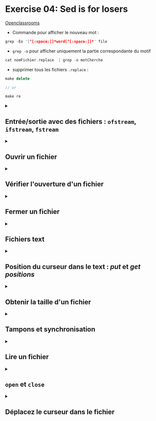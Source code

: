# Exercise 04: Sed is for losers

[Openclassrooms](https://openclassrooms.com/fr/courses/1894236-apprenez-a-programmer-en-c/7534171-lisez-et-modifiez-des-fichiers)

- Commande pour afficher le nouveau mot :

```c++
grep -Eo '[^[:space:]]*word[^[:space:]]*' file
```

- `grep -o` pour afficher uniquement la partie correspondante du motif
```c++
cat nomFichier.replace  | grep -o motCherche
```

- supprimer tous les fichiers `.replace` :
```c++
make delete

// or

make re
```

<details><summary>

## Entrée/sortie avec des fichiers : `ofstream`, `ifstream`, `fstream`

</summary>

C++ a trois classes pour la manipulation des entrées et des sorties vers/depuis des fichiers :

| `ofstream`              | `ifstream`      | `fstream`      |
|-------------------------|-----------------|----------------|
| écrire dans un fichier  | lire un fichier | lire et écrire |


Ces classes sont dérivées directement ou indirectement des classes `istream` et `ostream`.
Or, nous avons déjà utilisé des objets dont les types étaient ces classes : `cin` est un objet de la classe `istream` et `cout` est un objet de la classe `ostream`.
Nous pouvons donc utiliser les flux de fichiers de la même manière que nous utilisons déjà `cin` et `cout`, avec la seule différence que nous devons associer ces flux à des fichiers physiques. Voyons un exemple :

```c++
#include <iostream>
#include <fstream>

int main () 
{
  std::ofstream myfile;
  myfile.open ("example.txt");
  myfile << "Writing this to a file.\n";
  myfile.close();
  return 0;
}
```

</details>


<details><summary>

## Ouvrir un fichier

</summary>

La première opération qu'on performe sur un objet de ces classes est de les associer à des vrais fichiers existants. C'est ce qu'on appelle "ouvrir un fichier".
Dans un programme, un fichier ouvert est représenté par un "flux" (c-à-d un objet de ces classes, dans l'exemple précédent le flux est `myfile`) et toute opération d'entrée ou de sortie effectuée sur cet objet de flux sera appliquée au fichier physique qui lui est associé.

Afin d'ouvrir un fichier avec un objet de flux (_stream object_) on utilise sa fonction membre `open`:

```c++
open(filename, mode);

// declaration c++98
void open (const   char* filename, ios_base::openmode mode = ios_base::out);

// declaration c++11
void open (const string& filename, ios_base::openmode mode = ios_base::out);

```

où:

- `filename` est un `char *` qui représente le nom du fichier à ouvrir. Si le nom du fichier est stocké dans un objet `std::string` alors il faut utiliser la fonction `c_str()` pour le convertir en `char *` avec la terminaison `\0`.

Exemple avec c++98:
```c++
#include <fstream>

int main() 
{
    // Utilisation avec const char*
    const char* fileName1 = "example.txt";
    std::ifstream inputFile1(fileName1);

    // Utilisation avec std::string et c_str()
    std::string fileName2 = "example.txt";
    std::ifstream inputFile2(fileName2.c_str());

    // ...

    return 0;
}
```

- `mode` est un paramètre optionnel qui doit être utilisé avec en combinaison avec un des flags suivants:

| flag               | descritpion                                                                                                                                   |
|--------------------|-----------------------------------------------------------------------------------------------------------------------------------------------|
| `std::ios::in`     | Ouvrir pour des opérations d'entrée                                                                                                           |
| `std::ios::out`    | Ouvrir pour des opérations d'sortie                                                                                                           |
| `std::ios::binary` | Ouvrir en mode binaire                                                                                                                        |
| `std::ios::ate`    | Définir la position initiale à la fin du fichier (EOF). Si ce drapeau n'est pas activé, la position initiale est le début du fichier.         |
| `std::ios::app`    | Toutes les opérations de sortie sont effectuées à la fin du fichier, ajoutant le contenu à celui actuellement présent dans le fichier.        |                                                                                                                  
| `std::ios::trunc`  | Si le fichier est ouvert pour des opérations de sortie et qu'il existait déjà, son contenu précédent est supprimé et remplacé par le nouveau. |           


Tous ces flags peuvent être combinés avec l'opérateur OR `|`.

La fonction membre `open` des classes `ofstream`, `ifstream` et `fstream` a un mode par défaut qui est utulisé si le fichier est ouvert sans préciser l'argument `mode`:

| classe     | mode par défaut       | type           |
|------------|-----------------------|----------------|
| `ofstream` | `ios::out`            | écrire         |
| `ifstream` | `ios::in`             | lire           |
| `fstream`  | `ios::in \| ios::out` | lire et écrire |


Comme la tâche principale qui est effectuée sur un flux de fichier (_file stream_) est d'ouvrir le fichier, ces trois classes incluent un constructeur qui automatiquement appelle la fonction membre `open` avec les mêmes paramètres.

Constructeur par défaut:
```c++
ofstream();
```

Constructeur d'intialization:
```c++
explicit ofstream (const char* filename, ios_base::openmode mode = ios_base::out);
```

Il est donc possible de déclarer un objet `myfile` et d'ouvrir le fichier en appelant la fonction membre `open` de la classe ou bien en appelant le constructeur :

```c++
ofstream myfile;
myfile.open ("example.bin", ios::out | ios::app | ios::binary);

// ou

ofstream myfile ("example.bin", ios::out | ios::app | ios::binary);
```

Les deux manières d'ouvrir un fichier sont valides et équivalentes.

</details>

<details><summary>

## Vérifier l'ouverture d'un fichier

</summary>

- avec la fonction membre `is_open()`

Pour vérifier si un flux a ouvert un fichier avec succès, on peut appeler la fonction membre `is_open`. Cette fonction retourne un booléen `bool`. `true` si l'objet de flux (_stream object_) est associé à un fichier ouvert, ou `false` si ce n'est pas le cas :

```c++
std::ofstream myFile ("text.txt")

if (myFile.is_open()) 
{
	// ok, proceed with output 
}
else
{
    // handle errors	
}
```

- avec l'opérateur de conversion vers `bool` de l'objet

L'opérateur de conversion vers `bool` teste l'état de l'objet. Il est défini dans la classe de base `std::ios_base`.
Si l'objet est dans un état valide (par exemple, si l'ouverture du fichier s'est déroulée avec succès), il retourne `true`. Sinon, il retourne `false`.

```c++
std::ofstream myFile ("text.txt")

if (myFile) 
{
	// ok, proceed with output 
}
else
{
    // handle errors	
}
```

</details>


<details><summary>

## Fermer un fichier

</summary>

Lorsqu'on a terminé avec les opérations d'entrée et de sortie sur un fichier, on doit le fermer afin que le système d'exploitation soit notifié et que ses ressources deviennent à nouveau disponibles.

Pour faire ça, on appelle la fonction membre `close` qui vide les tampons associés et ferme le fichier :

```c++
myfile.close();
```

Une fois cette fonction appelée, le _stream object_ peut être réutilisé pour ouvrir un autre fichier, et le fichier initial est disponible pour l'ouverture par d'autre processus.

Dans le cas où un objet est détruit pendant qu'il est toujours associé à un fichier ouvert, le destructeur va automatiquement appeler la fonction `close`.

Ceci veut dire qu'on peut fermer un fichier soit en appelant la fonction `close` soit en atteignant la destruction de l'objet!

</details>


<details><summary>

## Fichiers text

</summary>

Les flux de fichiers text sont ceux qui n'ont pas précisé le flag `ios::binary` à leur mode d'ouverture.
Ces fichiers sont conçus pour stocker du text et donc toutes les valeurs qui y sont entrées ou sorties peuvent subir certaines transformations de format, qui ne correspondent pas nécessairement à leur valeur binaire littérale.

</details>


<details><summary>

## Position du curseur dans le text : _put_ et _get positions_

</summary>

Tous les _stream objects_ gardent au moins une position interne :

- `ifstream` (lire) comme `istream` (utilisé par `cin`) conserve sa **get position** ou position de lecture qui indique l'endroit dans le fichier où la prochaine opération de lecture doit s'effectuer.
- `ofstream` (écrire) comme `ostream` (utilisé par `cout`) conserve sa **put position** ou position d'écriture qui indique l'endroit dans le fichier où l'élément prochain doit être écrit.
- `fstream` conserve les deux **put** et **get position** comme `iostream`.

Ces positions indiquent l'endroit dans le flux où la prochaine opération d'écriture ou de lecture doit être effectuée. Ces positions peuvent être observées ou modifiées avec une des fonctions membres suivantes :

#### 1. Position actuelle du curseur = position actuelle de lecture ou d'écriture :
- `tellg()` -> `ifstream` -> la **get position** (position de lecture) actuelle 
- `tellp()` -> `ofstream` -> la **put position** (position d'écriture) actuelle

#### 2. Déplacer le curseur

Déplacer la position de lecture ou d'écriture à une position donnée `position` en comptant à partir du début du fichier :

- `seekg( position )` -> `ifstream` -> modifier la **get position** (position de lecture) 
- `seekp( position )` -> `ofstream` -> modifier la **put position** (position d'écriture) 

#### 3. Déplacer le curseur en _offset_ 

Déplacer la position de lecture ou d'écriture `nbCaractères` à partir d'un point `pointDepart` :

- `seekg( nbCaracteres, pointDepart )` -> `ifstream` -> modifier la **get position** (position de lecture)
- `seekp( nbCaracteres, pointDepart )` -> `ofstream` -> modifier la **put position** (position d'écriture)


où `pointDepart` détermine le point à partir duquel on compte le `nbCaracteres`:

| `pointDepart`   | descritpion                        |
|-----------------|------------------------------------|
| `std::ios::beg` | offset depuis le début du flux     |
| `std::ios::cur` | offset depuis la position actuelle |
| `std::ios::end` | offset depuis la fin du flux       |


Exemple d'utilisation :

```c++
#include <iostream>
#include <fstream>
#include <string>

int	main(void)
{
	std::ifstream  monFlux("text.txt");
	if (!monFlux)
	{
		std::cerr << "Erreur lors de l'ouverture" << std::endl;
		return (1);
	}

	std::streampos current;

	current = monFlux.tellg();
	std::cout << "A l'ouverture du fichier le curseur se trouve à: " << current << std::endl;

	monFlux.seekg(10);
	current = monFlux.tellg();
	std::cout << "Apres déplacement de 10 octets, le curseur se trouve à: " << current << std::endl;

	monFlux.seekg(20, std::ios::beg);
	current = monFlux.tellg();
	std::cout << "Apres déplacement de 20 octets depuis le debut, le curseur se trouve à: " << current << std::endl;
	return 0;
}
```

OUTPUT:

```c++
A l'ouverture du fichier le curseur se trouve à: 0
Apres déplacement de 10 octets, le curseur se trouve à: 10
Apres déplacement de 20 octets depuis le debut, le curseur se trouve à: 20
```

</details>


<details><summary>

## Obtenir la taille d'un fichier

</summary>

On peut utiliser les fonctions `tellg`, `tellp`, `seekp`, `seekg` pour obtenir la taille d'un fichier (nombre de caractères).

On place le curseur à la fin du fichier avec `seekg` ou `seekp` puis on y soustrait la position actuelle du curseur :

```c++
#include <iostream>
#include <fstream>
#include <string>

int main(void)
{
	// open a file for reading
	std::ifstream myFile("text.txt");
	std::streampos begin, end, size;

	begin = myFile.tellg();
	std::cout << "Current get position: " << begin << std::endl;

	//change the get position
	myFile.seekg(0, std::ios::end);

	end = myFile.tellg();
	std::cout << "Current get position: " << end << std::endl;

	size = end - begin;
	std::cout << "Size of file is: " << size << std::endl;

	myFile.close();
	return 0;

}
```

</details>


<details><summary>

## Tampons et synchronisation

</summary>

Lorsque vous manipulez des flux en programmation, vous travaillez généralement avec des tampons (buffers). Les tampons sont des zones de mémoire temporaires utilisées pour stocker des données en transit entre le programme et le fichier. Les opérations de lecture et d'écriture ne sont pas nécessairement effectuées directement sur le fichier physique à chaque appel. Au lieu de cela, elles interagissent avec le tampon, et c'est seulement à des moments spécifiques, tels que la fermeture du fichier ou l'appel explicite à une fonction de vidage (flush), que le contenu du tampon est synchronisé avec le fichier. Cela permet d'optimiser les performances en minimisant les accès au fichier physique.


Lorsque le buffer est vidé, toutes les données du buffer sont écrites dans le fichier si c'est un flux de sortie. Ce processus est appelé **synchronisation** et a lieu sous certaines circonstances :

La synchronisation est un processus de mise à jour de l'état du fichier physique pour refléter les modifications apportées dans le tampon. La synchronisation a lieu :

- lorsque le fichier est fermé : avant de fermer un fichier, tous les buffers qui n'ont pas encore été vidés sont synchronisés et les données sont lues ou écrites dans le fichiers.
- lorsque le buffer est plein : les buffers ont une certaine taille. Lorsqu'un buffer est plein, il est automatiquement synchronisé.
- explicitement avec des manipulateurs t.q. `flush` et `endl`.
- explicitement avec la fonction membre `sync()`.


</details>


<details><summary>

## Lire un fichier

</summary>

- Utiliser `ifstream` pour lire un fichier. Il faut également tester l'ouverture, afin d'éviter les erreurs.

- Il y a trois manières différentes de lire un fichier :

  - Ligne par ligne, en utilisant `getline()` (prend toute la ligne sans le dernier `\n`) 
  - Mot par mot, en utilisant les chevrons `>>` (ne prends pas les _white spaces_ `\n` y compris)
  - Caractère par caractère, en utilisant `get()` (prends tous les caractères y compris les _white spaces_ et le dernier `\n`)

### 1. Lecture d'un fichier ligne par ligne avec `getline()`

```c++
string ligne;
getline(monFlux, ligne); //On lit une ligne complète
```

Pour lire jusqu'à la fin du fichier, utiliser `while (getline(monFlux, ligne))` :

```c++
#include <iostream>
#include <fstream>
#include <string>

int	main(void)
{
	std::ifstream  monFlux("text.txt");
	if (!monFlux)
	{
		std::cerr << "Erreur lors de l'ouverture" << std::endl;
		return (1);
	}

	std::string ligne;
	while (getline(monFlux, ligne))
		std::cout << ligne << std::endl;
	return 0;
}
```

Ne pas oublier que le dernier `\n` de la ligne n'est pas pris en compte. C'est pourquoi on ajoute `std::endl;`.

En plus de lire une ligne, la fonction `getline()` renvoie un `bool` indiquant si l'on peut continuer à lire. Si la fonction renvoie `true`, tout va bien, la lecture peut continuer. Si elle renvoie `false`, c'est qu'on est arrivé à la fin du fichier ou qu'il y a eu une erreur. Dans les deux cas, il faut s'arrêter de lire.


### 2. Lecture d'un fichier mot par mot avec les chevrons  `>>`

```c++
double nombre;
monFlux >> nombre; //Lit un nombre à virgule depuis le fichier
string mot;
monFlux >> mot;    //Lit un mot depuis le fichier
```

Cette méthode lit ce qui se trouve entre l'endroit où l'on se situe dans le fichier et l'espace suivant. Ce qui est lu est alors traduit en double  , int ou string  , selon le type de variable dans lequel on écrit.

Pour lecture jusqu'à la fin du fichier: `while (monFlux >> mot)`

```c++
#include <iostream>
#include <fstream>
#include <string>

int	main(void)
{
	std::ifstream  monFlux("text.txt");
	if (!monFlux)
	{
		std::cerr << "Erreur lors de l'ouverture" << std::endl;
		return (1);
	}

	std::string mot;
	while (monFlux >> mot)
		std::cout << mot << std::endl;
	return 0;
}
```

Ici les _white spaces_ y compris les `\n` ne sont pas capturé. On affichera un mot par ligne à cause de `std::endl;`  

### 3. Lecture d'un fichier caractère par caractère avec  `get()`

```c++
char a;
monFlux.get(a);
```

Pour lire chaque caractère jusqu'à la fin du fichier, utiliser `while (monFlux.get(c))` :

```c++
#include <iostream>
#include <fstream>

int	main(void)
{
	std::ifstream  monFlux("text.txt");
	if (!monFlux)
	{
		std::cerr << "Erreur lors de l'ouverture" << std::endl;
		return (1);
	}

	char c;
	while (monFlux.get(c))
		std::cout << c;
	return 0;
}
```

On affiche tous les caractères, y compris le dernier `\n`.

### 4. Changer de mode de lecture 

Lorsqu'on veut passer de la lecture mot par mot à la lecture ligne par ligne, il faut utiliser `nomDuFlux.ignore()` : 

```c++
#include <iostream>
#include <fstream>
#include <string>

int	main(void)
{

	std::ifstream  monFlux("text.txt");
	if (!monFlux)
	{
		std::cerr << "Erreur lors de l'ouverture" << std::endl;
		return (1);
	}

	std::string mot;
	monFlux >> mot;
	std::cout << mot << std::endl;

	monFlux.ignore();

	std::string ligne;
	getline(monFlux, ligne);
	std::cout << ligne << std::endl;
	
	return 0;
}
```

</details>


<details><summary>

## `open` et `close`

</summary>

- Les fichiers ouverts sont automatiquement refermés lorsque l'on sort du bloc où le flux est déclaré.

```c++
void f()
{
   ofstream flux("C:/Nanoc/data.txt");  //Le fichier est ouvert

   //Utilisation du fichier

}  //Lorsque l'on sort du bloc, le fichier est automatiquement refermé
```

- Pour fermer le fichier avant sa fermeture automatique, il faut utiliser la fonction `close()` des flux.

```c++
void f()
{
   ofstream flux("C:/Nanoc/data.txt");  //Le fichier est ouvert

   //Utilisation du fichier

   flux.close();  //On referme le fichier
                  //On ne peut plus écrire dans le fichier à partir d'ici
}
```

- De la même manière, il est possible de retarder l'ouverture d'un fichier après la déclaration du flux, en utilisant la fonction `open()` :

```c++
void f()
{
   ofstream flux;  //Un flux sans fichier associé

   flux.open("C:/Nanoc/data.txt");  //On ouvre le fichier C:/Nanoc/data.txt

   //Utilisation du fichier

   flux.close();  //On referme le fichier
                  //On ne peut plus écrire dans le fichier à partir d'ici
}
```
Certaines personnes aiment utiliser `open()` et `close()`, alors que ce n'est pas nécessaire. On peut ainsi mieux voir où le fichier est ouvert et où il est refermé. C'est une question de goût, à vous de voir ce que vous préférez.


</details>


<details><summary>

## Déplacez le curseur dans le fichier

</summary>

Lorsque l'on écrit la ligne suivante : `ifstream fichier("C:/Nanoc/scores.txt")` le fichier `C:/Nanoc/scores.txt` est ouvert, et le curseur est placé tout au début du fichier. 

### Trouvez la position du curseur

Il existe une fonction permettant de savoir à quel octet du fichier on se trouve. Autrement dit, elle permet de savoir à quel caractère du fichier on se situe.

| Pour `ifstream` | Pour `ofstream` |
|-----------------|-----------------|
| `tellg()`       | `tellp()`       |

```c++
ofstream fichier("C:/Nanoc/data.txt");

int position = fichier.tellp(); //On récupère la position

cout << "Nous nous situons au " << position << "eme caractere du fichier." << endl;
```

### Déplacez-vous dans un fichier


| Pour `ifstream` | Pour `ofstream` |
|-----------------|-----------------|
| `seekg()`       | `seekp()`       |

Ces fonctions reçoivent deux arguments :
- Une position dans le fichier.
- Et un nombre de caractères à ajouter à cette position :

```c++
flux.seekp(nombreCaracteres, position);
```

Les trois positions possibles sont :
- Le début du fichier : `ios::beg`
- La fin du fichier : `ios::end`
- La position actuelle : `ios::cur`

- Si, par exemple, je souhaite me placer 10 caractères après le début du fichier, j'utilise `flux.seekp(10, ios::beg);`. 
- Si je souhaite aller 20 caractères plus loin que l'endroit où se situe le curseur, j'utilise `flux.seekp(20, ios::cur);`.

## Trouvez la taille d'un fichier

Pour connaître la taille d'un fichier, on se déplace à la fin et on demande au flux de nous dire où il se trouve:

```c++
#include <iostream>
#include <fstream>
using namespace std;

int main()
{
    ifstream fichier("C:/Nanoc/meilleursScores.txt");  //On ouvre le fichier
    fichier.seekg(0, ios::end);  //On se déplace à la fin du fichier

    int taille;
    taille = fichier.tellg();
    //On récupère la position qui correspond donc à la taille du fichier !

    cout << "Taille du fichier : " << taille << " octets." << endl;

    return 0;
}
```


</details>
